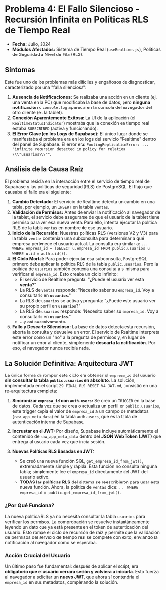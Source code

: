 # Problema 4: El Fallo Silencioso - Recursión Infinita en Políticas RLS de Tiempo Real

-   **Fecha:** Julio, 2024
-   **Módulos Afectados:** Sistema de Tiempo Real (`useRealtime.js`), Políticas de Seguridad a Nivel de Fila (RLS).

## Síntomas

Este fue uno de los problemas más difíciles y engañosos de diagnosticar, caracterizado por una "falla silenciosa":

1.  **Ausencia de Notificaciones:** Se realizaba una acción en un cliente (ej. una venta en la PC) que modificaba la base de datos, pero **ninguna notificación** o `console.log` aparecía en la consola del navegador del otro cliente (ej. la tablet).
2.  **Conexión Aparentemente Exitosa:** La UI de la aplicación (el `RealtimeStatusIndicator`) mostraba que la conexión en tiempo real estaba `SUBSCRIBED` (activa y funcionando).
3.  **El Error Clave (en los Logs de Supabase):** El único lugar donde se manifestaba el problema era en los logs del servicio "Realtime" dentro del panel de Supabase. El error era: `PoolingReplicationError: ... "infinite recursion detected in policy for relation \\\"usuarios\\\""`.

## Análisis de la Causa Raíz

El problema residía en la interacción entre el servicio de tiempo real de Supabase y las políticas de seguridad (RLS) de PostgreSQL. El flujo que causaba el fallo era el siguiente:

1.  **Cambio Detectado:** El servicio de Realtime detecta un cambio en una tabla, por ejemplo, un `INSERT` en la tabla `ventas`.
2.  **Validación de Permisos:** Antes de enviar la notificación al navegador de la tablet, el servicio debe asegurarse de que el usuario de la tablet tiene permiso para ver esa nueva venta. Para ello, intenta ejecutar la política RLS de la tabla `ventas` en nombre de ese usuario.
3.  **Inicio de la Recursión:** Nuestras políticas RLS (versiones V2 y V3) para la tabla `ventas` contenían una subconsulta para determinar a qué empresa pertenece el usuario actual. La consulta era similar a: `... WHERE empresa_id = (SELECT u.empresa_id FROM public.usuarios u WHERE u.id = auth.uid())`.
4.  **El Ciclo Mortal:** Para poder ejecutar esa subconsulta, PostgreSQL primero debe aplicar la política RLS de la tabla `public.usuarios`. Pero la política de `usuarios` también contenía una consulta a sí misma para verificar el `empresa_id`. Esto creaba un ciclo infinito:
    -   El servicio de Realtime pregunta: "¿Puede el usuario ver esta **venta**?"
    -   La RLS de `ventas` responde: "Necesito saber su `empresa_id`. Voy a consultarlo en **`usuarios`**."
    -   La RLS de `usuarios` se activa y pregunta: "¿Puede este usuario ver su propio perfil en **`usuarios`**?"
    -   La RLS de `usuarios` responde: "Necesito saber su `empresa_id`. Voy a consultarlo en **`usuarios`**."
    -   ...y así sucesivamente.
5.  **Fallo y Descarte Silencioso:** La base de datos detecta esta recursión, aborta la consulta y devuelve un error. El servicio de Realtime interpreta este error como un "no" a la pregunta de permisos y, en lugar de notificar un error al cliente, simplemente **descarta la notificación**. Por eso, el navegador nunca recibía nada.

## La Solución Definitiva: Arquitectura JWT

La única forma de romper este ciclo era obtener el `empresa_id` del usuario **sin consultar la tabla `public.usuarios` en absoluto**. La solución, implementada en el script `29_FINAL_RLS_RESET_V4_JWT.md`, consistió en una re-arquitectura completa:

1.  **Sincronizar `empresa_id` con `auth.users`:** Se creó un `TRIGGER` en la base de datos. Cada vez que se crea o actualiza un perfil en `public.usuarios`, este trigger copia el valor de `empresa_id` a un campo de metadatos (`raw_app_meta_data`) en la tabla `auth.users`, que es la tabla de autenticación interna de Supabase.

2.  **Incrustar en el JWT:** Por diseño, Supabase incluye automáticamente el contenido de `raw_app_meta_data` dentro del **JSON Web Token (JWT)** que entrega al usuario cada vez que inicia sesión.

3.  **Nuevas Políticas RLS Basadas en JWT:**
    -   Se creó una nueva función SQL, `get_empresa_id_from_jwt()`, extremadamente simple y rápida. Esta función no consulta ninguna tabla; simplemente lee el `empresa_id` directamente del JWT del usuario activo.
    -   **TODAS las políticas RLS** del sistema se reescribieron para usar esta nueva función. Ahora, la política de `ventas` dice: `... WHERE empresa_id = public.get_empresa_id_from_jwt()`.

### ¿Por Qué Funciona?

La nueva política RLS ya no necesita consultar la tabla `usuarios` para verificar los permisos. La comprobación se resuelve instantáneamente leyendo un dato que ya está presente en el token de autenticación del usuario. Esto rompe el ciclo de recursión de raíz y permite que la validación de permisos del servicio de tiempo real se complete con éxito, enviando la notificación al navegador como se esperaba.

### Acción Crucial del Usuario

Un último paso fue fundamental: después de aplicar el script, era **obligatorio que el usuario cerrara sesión y volviera a iniciarla**. Esto fuerza al navegador a solicitar un **nuevo JWT**, que ahora sí contendría el `empresa_id` en sus metadatos, completando la solución.